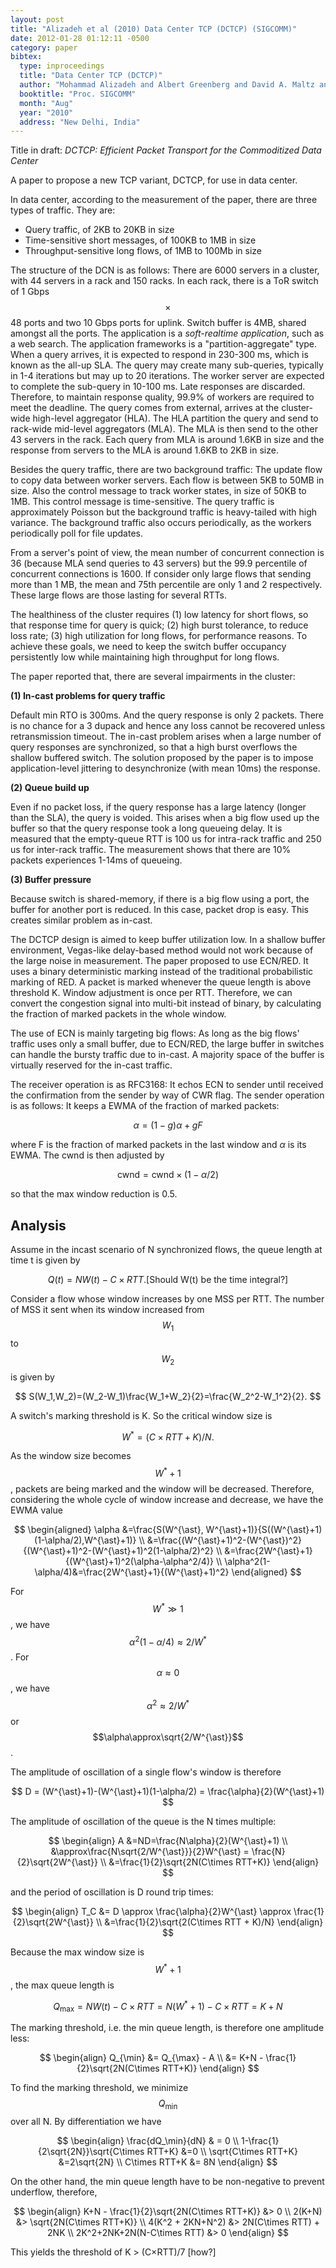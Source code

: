 ```yaml
---
layout: post
title: "Alizadeh et al (2010) Data Center TCP (DCTCP) (SIGCOMM)"
date: 2012-01-28 01:12:11 -0500
category: paper
bibtex:
  type: inproceedings
  title: "Data Center TCP (DCTCP)"
  author: "Mohammad Alizadeh and Albert Greenberg and David A. Maltz and Jitu Padhye and Parveen Patel and Balaji Prabhakar and Sudipta Sengupta and Murari Sridharan"
  booktitle: "Proc. SIGCOMM"
  month: "Aug"
  year: "2010"
  address: "New Delhi, India"
---
```

Title in draft: *DCTCP: Efficient Packet Transport for the Commoditized Data Center*

A paper to propose a new TCP variant, DCTCP, for use in data center.

In data center, according to the measurement of the paper, there are three types of traffic. They are:
  - Query traffic, of 2KB to 20KB in size
  - Time-sensitive short messages, of 100KB to 1MB in size
  - Throughput-sensitive long flows, of 1MB to 100Mb in size

The structure of the DCN is as follows: There are 6000 servers in a cluster, with 44 servers in a rack and 150 racks. In each rack, there is a ToR switch of 1 Gbps $$\times$$ 48 ports and two 10 Gbps ports for uplink. Switch buffer is 4MB, shared amongst all the ports. The application is a *soft-realtime application*, such as a web search. The application frameworks is a "partition-aggregate" type. When a query arrives, it is expected to respond in 230-300 ms, which is known as the all-up SLA. The query may create many sub-queries, typically in 1-4 iterations but may up to 20 iterations. The worker server are expected to complete the sub-query in 10-100 ms. Late responses are discarded. Therefore, to maintain response quality, 99.9% of workers are required to meet the deadline. The query comes from external, arrives at the cluster-wide high-level aggregator (HLA). The HLA partition the query and send to rack-wide mid-level aggregators (MLA). The MLA is then send to the other 43 servers in the rack. Each query from MLA is around 1.6KB in size and the response from servers to the MLA is around 1.6KB to 2KB in size.

Besides the query traffic, there are two background traffic: The update flow to copy data between worker servers. Each flow is between 5KB to 50MB in size. Also the control message to track worker states, in size of 50KB to 1MB. This control message is time-sensitive. The query traffic is approximately Poisson but the background traffic is heavy-tailed with high variance. The background traffic also occurs periodically, as the workers periodically poll for file updates.

From a server's point of view, the mean number of concurrent connection is 36 (because MLA send queries to 43 servers) but the 99.9 percentile of concurrent connections is 1600. If consider only large flows that sending more than 1 MB, the mean and 75th percentile are only 1 and 2 respectively. These large flows are those lasting for several RTTs.

The healthiness of the cluster requires (1) low latency for short flows, so that response time for query is quick; (2) high burst tolerance, to reduce loss rate; (3) high utilization for long flows, for performance reasons. To achieve these goals, we need to keep the switch buffer occupancy persistently low while maintaining high throughput for long flows.

The paper reported that, there are several impairments in the cluster:

**(1) In-cast problems for query traffic**

Default min RTO is 300ms. And the query response is only 2 packets. There is no chance for a 3 dupack and hence any loss cannot be recovered unless retransmission timeout. The in-cast problem arises when a large number of query responses are synchronized, so that a high burst overflows the shallow buffered switch. The solution proposed by the paper is to impose application-level jittering to desynchronize (with mean 10ms) the response.

**(2) Queue build up**

Even if no packet loss, if the query response has a large latency (longer than the SLA), the query is voided. This arises when a big flow used up the buffer so that the query response took a long queueing delay. It is measured that the empty-queue RTT is 100 us for intra-rack traffic and 250 us for inter-rack traffic. The measurement shows that there are 10% packets experiences 1-14ms of queueing.

**(3) Buffer pressure**

Because switch is shared-memory, if there is a big flow using a port, the buffer for another port is reduced. In this case, packet drop is easy. This creates similar problem as in-cast.

The DCTCP design is aimed to keep buffer utilization low. In a shallow buffer environment, Vegas-like delay-based method would not work because of the large noise in measurement. The paper proposed to use ECN/RED. It uses a binary deterministic marking instead of the traditional probabilistic marking of RED. A packet is marked whenever the queue length is above threshold K. Window adjustment is once per RTT. Therefore, we can convert the congestion signal into multi-bit instead of binary, by calculating the fraction of marked packets in the whole window.

The use of ECN is mainly targeting big flows: As long as the big flows' traffic uses only a small buffer, due to ECN/RED, the large buffer in switches can handle the bursty traffic due to in-cast. A majority space of the buffer is virtually reserved for the in-cast traffic.

The receiver operation is as RFC3168: It echos ECN to sender until received the confirmation from the sender by way of CWR flag. The sender operation is as follows: It keeps a EWMA of the fraction of marked packets:

$$
\alpha = (1-g)\alpha+gF 
$$

where F is the fraction of marked packets in the last window and $\alpha$ is its EWMA. The cwnd is then adjusted by

$$
\textrm{cwnd} = \textrm{cwnd}\times(1-\alpha/2) 
$$

so that the max window reduction is 0.5.

## Analysis

Assume in the incast scenario of N synchronized flows, the queue length at time t is given by

$$
Q(t)=NW(t)-C×RTT. \textrm{[Should W(t) be the time integral?]}
$$

Consider a flow whose window increases by one MSS per RTT. The number of MSS it sent when its window increased from $$W_1$$ to $$W_2$$ is given by

$$
S(W_1,W_2)=(W_2-W_1)\frac{W_1+W_2}{2}=\frac{W_2^2-W_1^2}{2}. 
$$

A switch's marking threshold is K. So the critical window size is

$$
W^{\ast} = (C×RTT+K)/N.
$$

As the window size becomes $$W^{\ast}+1$$, packets are being marked and the window will be decreased. Therefore, considering the whole cycle of window increase and decrease, we have the EWMA value

$$
\begin{aligned}
\alpha &=\frac{S(W^{\ast}, W^{\ast}+1)}{S((W^{\ast}+1)(1-\alpha/2),W^{\ast}+1)}  \\
&=\frac{(W^{\ast}+1)^2-(W^{\ast})^2}{(W^{\ast}+1)^2-(W^{\ast}+1)^2(1-\alpha/2)^2}  \\
&=\frac{2W^{\ast}+1}{(W^{\ast}+1)^2(\alpha-\alpha^2/4)}  \\
\alpha^2(1-\alpha/4)&=\frac{2W^{\ast}+1}{(W^{\ast}+1)^2}
\end{aligned} 
$$

For $$W^{\ast} \gg 1$$, we have $$\alpha^2(1-\alpha/4)\approx 2/W^{\ast} $$. For $$\alpha\approx 0$$, we have $$\alpha^2\approx 2/W^{\ast} $$ or $$\alpha\approx\sqrt{2/W^{\ast}}$$.

The amplitude of oscillation of a single flow's window is therefore

$$
D = (W^{\ast}+1)-(W^{\ast}+1)(1-\alpha/2) = \frac{\alpha}{2}(W^{\ast}+1)
$$

The amplitude of oscillation of the queue is the N times multiple:

$$
\begin{align}
A &=ND=\frac{N\alpha}{2}(W^{\ast}+1) \\
&\approx\frac{N\sqrt{2/W^{\ast}}}{2}W^{\ast} = \frac{N}{2}\sqrt{2W^{\ast}} \\
&=\frac{1}{2}\sqrt{2N(C\times RTT+K)}
\end{align}
$$

and the period of oscillation is D round trip times:

$$
\begin{align}
T_C &= D \approx \frac{\alpha}{2}W^{\ast} \approx \frac{1}{2}\sqrt{2W^{\ast}}  \\
&=\frac{1}{2}\sqrt{2(C\times RTT + K)/N}
\end{align} 
$$


Because the max window size is $$W^{\ast}+1$$, the max queue length is

$$
Q_\max = NW(t)-C×RTT = N(W^{\ast}+1)-C×RTT = K+N
$$

The marking threshold, i.e. the min queue length, is therefore one amplitude less:

$$
\begin{align}
Q_{\min} &= Q_{\max} - A  \\
&= K+N - \frac{1}{2}\sqrt{2N(C\times RTT+K)}
\end{align}
$$

To find the marking threshold, we minimize $$Q_\min$$ over all N. By differentiation we have

$$
\begin{align}
\frac{dQ_\min}{dN} & = 0  \\
1-\frac{1}{2\sqrt{2N}}\sqrt{C\times RTT+K} &=0   \\
\sqrt{C\times RTT+K} &=2\sqrt{2N}  \\
C\times RTT+K &= 8N
\end{align} 
$$

On the other hand, the min queue length have to be non-negative to prevent underflow, therefore,

$$
\begin{align}
K+N - \frac{1}{2}\sqrt{2N(C\times RTT+K)} &> 0  \\
2(K+N) &> \sqrt{2N(C\times RTT+K)}  \\
4(K^2 + 2KN+N^2) &> 2N(C\times RTT) + 2NK  \\
2K^2+2NK+2N(N-C\times RTT) &> 0  
\end{align} 
$$

This yields the threshold of K > (C×RTT)/7 [how?]
